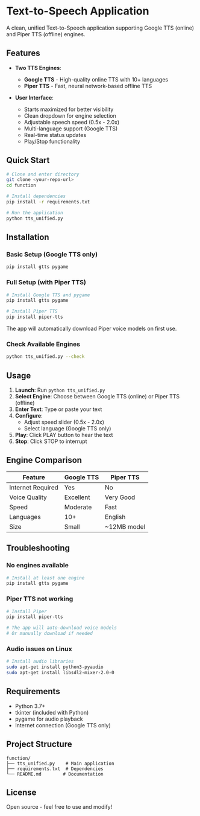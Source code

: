 # Text-to-Speech Application

A clean, unified Text-to-Speech application supporting Google TTS (online) and Piper TTS (offline) engines.

## Features

- **Two TTS Engines**:
  - **Google TTS** - High-quality online TTS with 10+ languages
  - **Piper TTS** - Fast, neural network-based offline TTS
  
- **User Interface**:
  - Starts maximized for better visibility
  - Clean dropdown for engine selection
  - Adjustable speech speed (0.5x - 2.0x)
  - Multi-language support (Google TTS)
  - Real-time status updates
  - Play/Stop functionality

## Quick Start

```bash
# Clone and enter directory
git clone <your-repo-url>
cd function

# Install dependencies
pip install -r requirements.txt

# Run the application
python tts_unified.py
```

## Installation

### Basic Setup (Google TTS only)
```bash
pip install gtts pygame
```

### Full Setup (with Piper TTS)
```bash
# Install Google TTS and pygame
pip install gtts pygame

# Install Piper TTS
pip install piper-tts
```

The app will automatically download Piper voice models on first use.

### Check Available Engines
```bash
python tts_unified.py --check
```

## Usage

1. **Launch**: Run `python tts_unified.py`
2. **Select Engine**: Choose between Google TTS (online) or Piper TTS (offline)
3. **Enter Text**: Type or paste your text
4. **Configure**:
   - Adjust speed slider (0.5x - 2.0x)
   - Select language (Google TTS only)
5. **Play**: Click PLAY button to hear the text
6. **Stop**: Click STOP to interrupt

## Engine Comparison

| Feature | Google TTS | Piper TTS |
|---------|------------|-----------|
| Internet Required | Yes | No |
| Voice Quality | Excellent | Very Good |
| Speed | Moderate | Fast |
| Languages | 10+ | English |
| Size | Small | ~12MB model |

## Troubleshooting

### No engines available
```bash
# Install at least one engine
pip install gtts pygame
```

### Piper TTS not working
```bash
# Install Piper
pip install piper-tts

# The app will auto-download voice models
# Or manually download if needed
```

### Audio issues on Linux
```bash
# Install audio libraries
sudo apt-get install python3-pyaudio
sudo apt-get install libsdl2-mixer-2.0-0
```

## Requirements

- Python 3.7+
- tkinter (included with Python)
- pygame for audio playback
- Internet connection (Google TTS only)

## Project Structure

```
function/
├── tts_unified.py    # Main application
├── requirements.txt  # Dependencies
└── README.md        # Documentation
```

## License

Open source - feel free to use and modify!